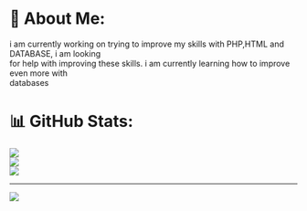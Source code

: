 # 💫 About Me:
i am currently working on trying to improve my skills with PHP,HTML and DATABASE, i am looking<br>for help with improving these skills. i am currently learning how to improve even more with <br>databases

# 📊 GitHub Stats:
![](https://github-readme-stats.vercel.app/api?username=YasinMesutDemir&theme=dark&hide_border=false&include_all_commits=false&count_private=false)<br/>
![](https://nirzak-streak-stats.vercel.app/?user=YasinMesutDemir&theme=dark&hide_border=false)<br/>
![](https://github-readme-stats.vercel.app/api/top-langs/?username=YasinMesutDemir&theme=dark&hide_border=false&include_all_commits=false&count_private=false&layout=compact)

---
[![](https://visitcount.itsvg.in/api?id=YasinMesutDemir&icon=0&color=0)](https://visitcount.itsvg.in)

<!-- Proudly created with GPRM ( https://gprm.itsvg.in ) -->
